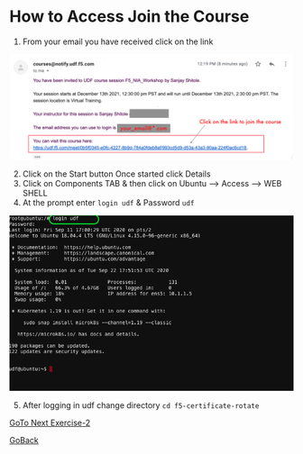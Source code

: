 # How to Access Join the Course

1. From your email you have received click on the link

 ![alt text](../images/emailclick.png)

2. Click on the Start button Once started click Details
3. Click on Components TAB & then click on Ubuntu --> Access --> WEB SHELL
4. At the prompt enter ``` login udf ``` & Password ``` udf ```

 ![alt text](../images/less1-4.png)

5. After logging in udf change directory ```cd f5-certificate-rotate```

[GoTo Next Exercise-2](2-ex)

[GoBack](../README.md)
